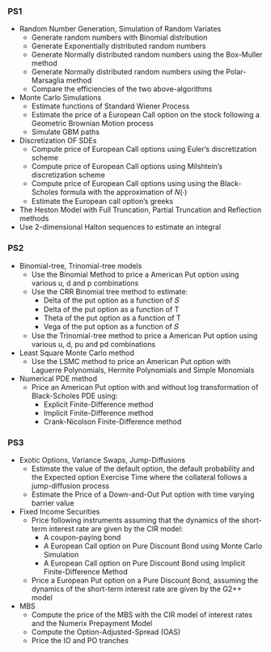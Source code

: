 ### PS1

- Random Number Generation, Simulation of Random Variates
  -  Generate random numbers with Binomial distribution
  -  Generate Exponentially distributed random numbers
  -  Generate Normally distributed random numbers using the Box-Muller method
  -  Generate Normally distributed random numbers using the Polar-Marsaglia method
  -  Compare the efficiencies of the two above-algorithms
-  Monte Carlo Simulations
    -  Estimate functions of Standard Wiener Process
    -  Estimate the price of a European Call option on the stock following a Geometric Brownian Motion process
    -  Simulate GBM paths
-  Discretization OF SDEs
    - Compute price of European Call options using Euler’s discretization scheme
    - Compute price of European Call options using Milshtein’s discretization scheme
    - Compute price of European Call options using using the Black-Scholes formula with the approximation of 𝑁(∙)
    - Estimate the European call option’s greeks
- The Heston Model with Full Truncation, Partial Truncation and Reflection methods
- Use 2-dimensional Halton sequences to estimate an integral

### PS2

- Binomial-tree, Trinomial-tree models
  - Use the Binomial Method to price a American Put option using various u, d and p combinations
  - Use the CRR Binomial tree method to estimate:
    - Delta of the put option as a function of 𝑆
    - Delta of the put option as a function of T
    - Theta of the put option as a function of T
    - Vega of the put option as a function of 𝑆
  - Use the Trinomial-tree method to price a American Put option using various u, d, pu and pd combinations
- Least Square Monte Carlo method
  - Use the LSMC method to price an American Put option with Laguerre Polynomials, Hermite Polynomials and Simple Monomials
- Numerical PDE method
  - Price an American Put option with and without log transformation of Black-Scholes PDE using:
    - Explicit Finite-Difference method
    - Implicit Finite-Difference method
    - Crank-Nicolson Finite-Difference method

### PS3

- Exotic Options, Variance Swaps, Jump-Diffusions
  - Estimate the value of the default option, the default probability and the Expected option Exercise Time where the collateral follows a jump-diffusion process
  - Estimate the Price of a Down-and-Out Put option with time varying barrier value
- Fixed Income Securities
  - Price following instruments assuming that the dynamics of the short-term interest rate are given by the CIR model:
    - A coupon-paying bond
    - A European Call option on Pure Discount Bond using Monte Carlo Simulation
    - A European Call option on Pure Discount Bond using Implicit Finite-Difference Method
  - Price a European Put option on a Pure Discount Bond, assuming the dynamics of the short-term interest rate are given by the G2++ model
- MBS
  - Compute the price of the MBS with the CIR model of interest rates and the Numerix Prepayment Model
  - Compute the Option-Adjusted-Spread (OAS)
  - Price the IO and PO tranches
